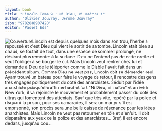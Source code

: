 ```yaml
---
layout: book
title: "Lincoln Tome 9 : Ni Dieu, ni maître !"
author: "Olivier Jouvray, Jérôme Jouvray"
isbn: "9782888907428"
editor: "Paquet Eds"
---
```

![Couverture](/img/9782888907428.jpg)Lincoln est depuis quelques mois dans son trou, l'herbe a repoussé et c'est Dieu qui vient le sortir de sa tombe. Lincoln était bien au chaud, se foutait de tout, dans une espèce de sommeil prolongé, ne désirant plus remonter à la surface. Dieu ne l'entend pas de cette oreille et veut l'obliger à se bouger le cul. Mais Lincoln veut rentrer chez lui et demande à Dieu de le téléporter comme le Diable l'avait fait dans un précédent album. Comme Dieu ne veut pas, Lincoln doit se démerder seul. Ayant trouvé un bateau pour faire le voyage de retour, il rencontre des gens très engagés politiquement du coté des anarchistes. Séduit par l'idée anarchiste puisqu'elle affirme haut et fort "Ni Dieu, ni maître" et arrivé à New York, il va rejoindre le mouvement et probablement passer du coté des ultras qui fomentent des attentats. Sauf que très vite, repéré par la police et risquant la prison, pour ses camarades, il sera un martyr s'il est emprisonné, son procès sera une belle caisse de résonance pour les idées anarchistes. Mais Lincoln ne veut pas retourner en tôle et s'enfuit. Il doit disparaître aux yeux de la police et des anarchistes... Bref, il est encore dedans, jusqu'au cou...